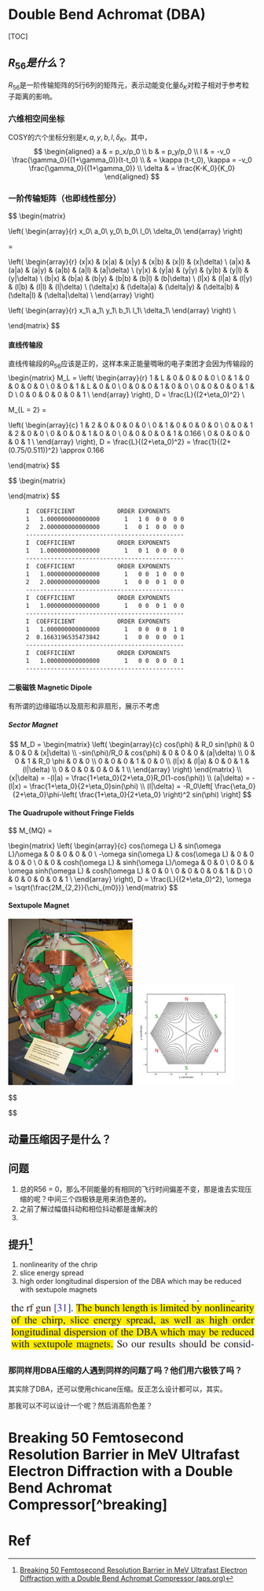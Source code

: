 # Double Bend Achromat (DBA)

[TOC]

## $R_{56}是什么？$

$R_{56}$是一阶传输矩阵的5行6列的矩阵元，表示动能变化量$\delta_K$对粒子相对于参考粒子距离的影响。

### 六维相空间坐标

COSY的六个坐标分别是$x,a,y,b,l,\delta_K$。其中，
$$
\begin{aligned}
a & = p_x/p_0 \\
b & = p_y/p_0 \\
l & = -v_0 \frac{\gamma_0}{(1+\gamma_0)}(t-t_0) \\ 
  & = \kappa (t-t_0), \kappa = -v_0 \frac{\gamma_0}{(1+\gamma_0)} \\
\delta & = \frac{K-K_0}{K_0}
\end{aligned}
$$


### 一阶传输矩阵（也即线性部分）

$$
\begin{matrix}

\left(
\begin{array}{r}
x_0\\
a_0\\
y_0\\
b_0\\
l_0\\
\delta_0\\
\end{array}
\right)

=

\left(
\begin{array}{r}
(x|x) & (x|a) & (x|y) & (x|b) & (x|l) & (x|\delta) \\
(a|x) & (a|a) & (a|y) & (a|b) & (a|l) & (a|\delta) \\
(y|x) & (y|a) & (y|y) & (y|b) & (y|l) & (y|\delta) \\
(b|x) & (b|a) & (b|y) & (b|b) & (b|l) & (b|\delta) \\
(l|x) & (l|a) & (l|y) & (l|b) & (l|l) & (l|\delta) \\
(\delta|x) & (\delta|a) & (\delta|y) & (\delta|b) & (\delta|l) & (\delta|\delta) \\
\end{array}
\right)

\left(
\begin{array}{r}
x_1\\
a_1\\
y_1\\
b_1\\
l_1\\
\delta_1\\
\end{array}
\right)
\\



\end{matrix}
$$

#### 直线传输段

直线传输段的$R_{56}$应该是正的，这样本来正能量啁啾的电子束团才会因为传输段的$$
$$
\begin{matrix}
M_L = 
\left(
\begin{array}{r}
1 & L & 0 & 0 & 0 & 0 \\
0 & 1 & 0 & 0 & 0 & 0 \\
0 & 0 & 1 & L & 0 & 0 \\
0 & 0 & 0 & 1 & 0 & 0 \\
0 & 0 & 0 & 0 & 1 & D \\
0 & 0 & 0 & 0 & 0 & 1 \\
\end{array}
\right),
D = \frac{L}{(2+\eta_0)^2} \\

M_{L = 2} = 

\left(
\begin{array}{c}
1 & 2 & 0 & 0 & 0 & 0 \\
0 & 1 & 0 & 0 & 0 & 0 \\
0 & 0 & 1 & 2 & 0 & 0 \\
0 & 0 & 0 & 1 & 0 & 0 \\
0 & 0 & 0 & 0 & 1 & 0.166 \\
0 & 0 & 0 & 0 & 0 & 1 \\
\end{array}
\right),
D = \frac{L}{(2+\eta_0)^2} = \frac{1}{(2+(0.75/0.511))^2} \approx 0.166

\end{matrix}
$$

$$
\begin{matrix}

\end{matrix}
$$

```
     I  COEFFICIENT            ORDER EXPONENTS
     1   1.000000000000000       1   1 0  0 0  0 0
     2   2.000000000000000       1   0 1  0 0  0 0
     ---------------------------------------------
     I  COEFFICIENT            ORDER EXPONENTS
     1   1.000000000000000       1   0 1  0 0  0 0
     ---------------------------------------------
     I  COEFFICIENT            ORDER EXPONENTS
     1   1.000000000000000       1   0 0  1 0  0 0
     2   2.000000000000000       1   0 0  0 1  0 0
     ---------------------------------------------
     I  COEFFICIENT            ORDER EXPONENTS
     1   1.000000000000000       1   0 0  0 1  0 0
     ---------------------------------------------
     I  COEFFICIENT            ORDER EXPONENTS
     1   1.000000000000000       1   0 0  0 0  1 0
     2  0.1663196535473842       1   0 0  0 0  0 1
     ---------------------------------------------
     I  COEFFICIENT            ORDER EXPONENTS
     1   1.000000000000000       1   0 0  0 0  0 1
     ---------------------------------------------
```



#### 二极磁铁 Magnetic Dipole

有所谓的边缘磁场以及扇形和非扇形，展示不考虑

##### Sector Magnet

$$
M_D = 
\begin{matrix}
\left(
\begin{array}{c}
cos(\phi) & R_0 sin(\phi) & 0 & 0 & 0 & (x|\delta) \\
-sin(\phi)/R_0 & cos(\phi) & 0 & 0 & 0 & (a|\delta) \\
0 & 0 & 1 & R_0 \phi & 0 & 0 \\
0 & 0 & 0 & 1 & 0 & 0 \\
(l|x) & (l|a) & 0 & 0 & 1 & (l|\delta) \\
0 & 0 & 0 & 0 & 0 & 1 \\
\end{array}
\right)
\end{matrix} \\
(x|\delta) = -(l|a) = \frac{1+\eta_0}{2+\eta_0}R_0(1-cos(\phi)) \\
(a|\delta) = -(l|x) = \frac{1+\eta_0}{2+\eta_0}sin(\phi) \\
(l|\delta) = -R_0\left[ \frac{\eta_0}{2+\eta_0}\phi-\left( \frac{1+\eta_0}{2+\eta_0} \right)^2 sin(\phi) \right]
$$



#### The Quadrupole without Fringe Fields

$$
M_{MQ} = 

\begin{matrix}
\left(
\begin{array}{c}
cos(\omega L) & sin(\omega L)/\omega & 0 & 0 & 0 & 0 \\
-\omega sin(\omega L) & cos(\omega L) & 0 & 0 & 0 & 0 \\
0 & 0 & cosh(\omega L) & sinh(\omega L)/\omega & 0 & 0 \\
0 & 0 & \omega sinh(\omega L) & cosh(\omega L) & 0 & 0 \\
0 & 0 & 0 & 0 & 1 & D \\
0 & 0 & 0 & 0 & 0 & 1 \\
\end{array}
\right),
D = \frac{L}{(2+\eta_0)^2}, \omega = \sqrt{\frac{2M_{2,2}}{\chi_{m0}}}
\end{matrix}
$$


#### Sextupole Magnet

<img src="assets/Aust.-Synchrotron%252C-Sextupole-Focusing-Magnet%252C-14.06.2007.jpg" alt="img" style="zoom:33%;" /> <img src="assets/1920px-Magnetic_field_of_an_idealized_sextupole.svg.png" alt="img" style="zoom:20%;" />


$$

$$

## 动量压缩因子是什么？



## 问题

1. 总的R56 = 0，那么不同能量的有相同的飞行时间偏差不变，那是谁去实现压缩的呢？中间三个四极铁是用来消色差的。
2. 之前了解过幅值抖动和相位抖动都是谁解决的
3. 



## 提升[^breaking 50fs]

1. nonlinearity of the chrip
2. slice energy spread
3. high order longitudinal dispersion of the DBA which may be reduced with sextupole magnets

![image-20220817112929433](assets/image-20220817112929433.png)

### 那同样用DBA压缩的人遇到同样的问题了吗？他们用六极铁了吗？

其实除了DBA，还可以使用chicane压缩。反正怎么设计都可以，其实。

那我可以不可以设计一个呢？然后消高阶色差？



# Breaking 50 Femtosecond Resolution Barrier in MeV Ultrafast Electron Diffraction with a Double Bend Achromat Compressor[^breaking]



# Ref

[^breaking 50fs]:[Breaking 50 Femtosecond Resolution Barrier in MeV Ultrafast Electron Diffraction with a Double Bend Achromat Compressor (aps.org)](https://journals.aps.org/prl/pdf/10.1103/PhysRevLett.124.134803)

